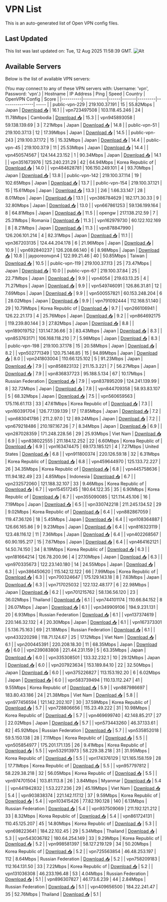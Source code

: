 # VPN List

This is an auto-generated list of Open VPN config files.

## Last Updated

This list was last updated on: Tue, 12 Aug 2025 11:58:39 GMT.
![Alt](https://repobeats.axiom.co/api/embed/186b98318ef1479477931607c1ad7d823f12451f.svg "Repobeats analytics image")

## Available Servers

Below is the list of available VPN servers:

(You may connect to any of these VPN servers with: Username: 'vpn', Password: 'vpn'.)
| Hostname | IP Address | Ping | Speed | Country | OpenVPN Config | Score |
|----------|------------|------|-------|---------|----------------| ----- |
| public-vpn-229 | 219.100.37.191 | 15 | 55.82Mbps | Japan | [Download 📥](./configs/server_0_JP.ovpn) | 16.1 |
| vpn723497508 | 103.118.45.246 | 24 | 11.78Mbps | Cambodia | [Download 📥](./configs/server_1_KH.ovpn) | 15.3 |
| vpn945893058 | 59.138.139.69 | 3 | 7.21Mbps | Japan | [Download 📥](./configs/server_2_JP.ovpn) | 14.8 |
| public-vpn-51 | 219.100.37.13 | 12 | 17.39Mbps | Japan | [Download 📥](./configs/server_3_JP.ovpn) | 14.5 |
| public-vpn-243 | 219.100.37.172 | 15 | 15.32Mbps | Japan | [Download 📥](./configs/server_4_JP.ovpn) | 14.4 |
| public-vpn-45 | 219.100.37.9 | 11 | 25.53Mbps | Japan | [Download 📥](./configs/server_5_JP.ovpn) | 14.4 |
| vpn450574567 | 124.144.23.152 | 1 | 90.34Mbps | Japan | [Download 📥](./configs/server_6_JP.ovpn) | 14.1 |
| vpn351673976 | 125.240.231.29 | 42 | 64.94Mbps | Korea Republic of | [Download 📥](./configs/server_7_KR.ovpn) | 14.0 |
| vpn484628781 | 106.150.249.101 | 4 | 93.70Mbps | Japan | [Download 📥](./configs/server_8_JP.ovpn) | 13.8 |
| public-vpn-142 | 219.100.37.114 | 19 | 102.65Mbps | Japan | [Download 📥](./configs/server_9_JP.ovpn) | 13.7 |
| public-vpn-154 | 219.100.37.121 | 15 | 15.61Mbps | Japan | [Download 📥](./configs/server_10_JP.ovpn) | 13.3 |
| 2i6 | 1.66.33.147 | 28 | 8.01Mbps | Japan | [Download 📥](./configs/server_11_JP.ovpn) | 13.1 |
| vpn386784629 | 182.171.30.33 | 9 | 32.80Mbps | Japan | [Download 📥](./configs/server_12_JP.ovpn) | 13.0 |
| vpn667861253 | 59.136.199.164 | 8 | 64.81Mbps | Japan | [Download 📥](./configs/server_13_JP.ovpn) | 11.5 |
| opengw | 217.138.212.59 | 7 | 25.31Mbps | Romania | [Download 📥](./configs/server_14_RO.ovpn) | 11.3 |
| vpn162979730 | 60.122.102.169 | 8 | 8.21Mbps | Japan | [Download 📥](./configs/server_15_JP.ovpn) | 11.3 |
| vpn878847990 | 126.206.101.214 | 4 | 82.31Mbps | Japan | [Download 📥](./configs/server_16_JP.ovpn) | 11.1 |
| vpn367203135 | 124.44.204.178 | 6 | 21.96Mbps | Japan | [Download 📥](./configs/server_17_JP.ovpn) | 10.9 |
| vpn692840237 | 126.208.66.140 | 6 | 8.98Mbps | Japan | [Download 📥](./configs/server_18_JP.ovpn) | 10.8 |
| jayporeonvpn4 | 122.99.21.46 | 40 | 50.85Mbps | Taiwan | [Download 📥](./configs/server_19_TW.ovpn) | 10.5 |
| public-vpn-119 | 219.100.37.113 | 25 | 73.47Mbps | Japan | [Download 📥](./configs/server_20_JP.ovpn) | 10.0 |
| public-vpn-67 | 219.100.37.84 | 25 | 22.71Mbps | Japan | [Download 📥](./configs/server_21_JP.ovpn) | 9.9 |
| vpn4054 | 219.63.13.25 | 4 | 71.27Mbps | Japan | [Download 📥](./configs/server_22_JP.ovpn) | 9.9 |
| vpn549746091 | 126.86.31.81 | 12 | 7.69Mbps | Japan | [Download 📥](./configs/server_23_JP.ovpn) | 9.9 |
| vpn500557821 | 60.153.248.204 | 6 | 28.02Mbps | Japan | [Download 📥](./configs/server_24_JP.ovpn) | 9.9 |
| vpn791092444 | 112.168.51.140 | 29 | 10.79Mbps | Korea Republic of | [Download 📥](./configs/server_25_KR.ovpn) | 9.7 |
| vpn266106941 | 126.22.21.173 | 4 | 25.76Mbps | Japan | [Download 📥](./configs/server_26_JP.ovpn) | 9.2 |
| vpn864692175 | 119.239.80.144 | 3 | 27.82Mbps | Japan | [Download 📥](./configs/server_27_JP.ovpn) | 8.8 |
| vpn189019752 | 131.147.36.66 | 3 | 83.43Mbps | Japan | [Download 📥](./configs/server_28_JP.ovpn) | 8.3 |
| vpn853763171 | 106.168.118.210 | 7 | 5.98Mbps | Japan | [Download 📥](./configs/server_29_JP.ovpn) | 8.3 |
| public-vpn-198 | 219.100.37.178 | 15 | 20.58Mbps | Japan | [Download 📥](./configs/server_30_JP.ovpn) | 8.2 |
| vpn502771349 | 120.75.146.85 | 15 | 94.89Mbps | Japan | [Download 📥](./configs/server_31_JP.ovpn) | 8.0 |
| vpn241803004 | 110.66.125.102 | 5 | 91.23Mbps | Japan | [Download 📥](./configs/server_32_JP.ovpn) | 7.9 |
| vpn858823132 | 211.15.3.221 | 7 | 56.27Mbps | Japan | [Download 📥](./configs/server_33_JP.ovpn) | 7.9 |
| vpn836837723 | 95.188.5.134 | 67 | 10.17Mbps | Russian Federation | [Download 📥](./configs/server_34_RU.ovpn) | 7.9 |
| vpn837895209 | 124.241.139.99 | 8 | 32.72Mbps | Japan | [Download 📥](./configs/server_35_JP.ovpn) | 7.8 |
| vpn844709358 | 58.93.83.107 | 5 | 68.32Mbps | Japan | [Download 📥](./configs/server_36_JP.ovpn) | 7.5 |
| vpn560659563 | 175.116.61.113 | 33 | 47.61Mbps | Korea Republic of | [Download 📥](./configs/server_37_KR.ovpn) | 7.3 |
| vpn160391704 | 126.77.139.139 | 17 | 17.85Mbps | Japan | [Download 📥](./configs/server_38_JP.ovpn) | 7.2 |
| vpn683041786 | 211.2.97.0 | 12 | 89.24Mbps | Japan | [Download 📥](./configs/server_39_JP.ovpn) | 7.2 |
| vpn679218486 | 210.197.167.26 | 7 | 8.34Mbps | Japan | [Download 📥](./configs/server_40_JP.ovpn) | 6.9 |
| vpn287028359 | 171.248.228.56 | 29 | 25.93Mbps | Viet Nam | [Download 📥](./configs/server_41_VN.ovpn) | 6.9 |
| vpn838022555 | 211.184.12.252 | 22 | 6.60Mbps | Korea Republic of | [Download 📥](./configs/server_42_KR.ovpn) | 6.9 |
| vpn163474475 | 69.173.185.121 | 4 | 7.27Mbps | United States | [Download 📥](./configs/server_43_US.ovpn) | 6.8 |
| vpn911800374 | 220.126.59.18 | 32 | 6.31Mbps | Korea Republic of | [Download 📥](./configs/server_44_KR.ovpn) | 6.8 |
| vpn459644970 | 125.133.72.227 | 26 | 34.35Mbps | Korea Republic of | [Download 📥](./configs/server_45_KR.ovpn) | 6.8 |
| vpn445758636 | 111.94.182.49 | 23 | 4.85Mbps | Indonesia | [Download 📥](./configs/server_46_ID.ovpn) | 6.7 |
| vpn232572060 | 121.188.32.107 | 33 | 9.46Mbps | Korea Republic of | [Download 📥](./configs/server_47_KR.ovpn) | 6.7 |
| vpn154517245 | 180.64.122.35 | 35 | 6.90Mbps | Korea Republic of | [Download 📥](./configs/server_48_KR.ovpn) | 6.7 |
| vpn355090085 | 121.114.45.106 | 16 | 7.19Mbps | Japan | [Download 📥](./configs/server_49_JP.ovpn) | 6.5 |
| vpn330742218 | 211.245.134.52 | 29 | 9.02Mbps | Korea Republic of | [Download 📥](./configs/server_50_KR.ovpn) | 6.4 |
| vpn882867059 | 119.47.36.126 | 18 | 5.45Mbps | Japan | [Download 📥](./configs/server_51_JP.ovpn) | 6.4 |
| vpn108364887 | 126.66.165.86 | 9 | 9.23Mbps | Japan | [Download 📥](./configs/server_52_JP.ovpn) | 6.4 |
| vpn816323119 | 123.48.116.12 | 11 | 7.36Mbps | Japan | [Download 📥](./configs/server_53_JP.ovpn) | 6.4 |
| vpn402268567 | 60.90.195.217 | 15 | 7.67Mbps | Japan | [Download 📥](./configs/server_54_JP.ovpn) | 6.4 |
| vpn464162121 | 14.50.74.150 | 34 | 8.19Mbps | Korea Republic of | [Download 📥](./configs/server_55_KR.ovpn) | 6.3 |
| vpn181664214 | 126.78.200.96 | 4 | 27.10Mbps | Japan | [Download 📥](./configs/server_56_JP.ovpn) | 6.3 |
| vpn970335673 | 122.23.140.180 | 14 | 24.55Mbps | Japan | [Download 📥](./configs/server_57_JP.ovpn) | 6.3 |
| vpn386450620 | 115.142.12.122 | 66 | 7.99Mbps | Korea Republic of | [Download 📥](./configs/server_58_KR.ovpn) | 6.3 |
| vpn700324647 | 175.129.143.18 | 8 | 7.63Mbps | Japan | [Download 📥](./configs/server_59_JP.ovpn) | 6.3 |
| vpn717025032 | 122.132.48.177 | 6 | 22.98Mbps | Japan | [Download 📥](./configs/server_60_JP.ovpn) | 6.2 |
| vpn701215762 | 58.136.56.120 | 23 | 36.02Mbps | Thailand | [Download 📥](./configs/server_61_TH.ovpn) | 6.1 |
| vpn744101174 | 110.66.84.152 | 8 | 26.07Mbps | Japan | [Download 📥](./configs/server_62_JP.ovpn) | 6.1 |
| vpn349909106 | 194.9.231.131 | 20 | 6.93Mbps | Russian Federation | [Download 📥](./configs/server_63_RU.ovpn) | 6.1 |
| vpn137374619 | 220.146.32.132 | 4 | 20.30Mbps | Japan | [Download 📥](./configs/server_64_JP.ovpn) | 6.1 |
| vpn167373301 | 5.136.75.163 | 69 | 21.18Mbps | Russian Federation | [Download 📥](./configs/server_65_RU.ovpn) | 6.1 |
| vpn433220298 | 118.71.124.67 | 25 | 17.12Mbps | Viet Nam | [Download 📥](./configs/server_66_VN.ovpn) | 6.1 |
| vpn200445391 | 220.208.18.30 | 11 | 68.35Mbps | Japan | [Download 📥](./configs/server_67_JP.ovpn) | 6.0 |
| vpn239083808 | 221.44.231.159 | 5 | 63.35Mbps | Japan | [Download 📥](./configs/server_68_JP.ovpn) | 6.0 |
| vpn335308501 | 133.32.232.1 | 10 | 29.12Mbps | Japan | [Download 📥](./configs/server_69_JP.ovpn) | 6.0 |
| vpn207923634 | 153.189.84.10 | 22 | 32.50Mbps | Japan | [Download 📥](./configs/server_70_JP.ovpn) | 6.0 |
| vpn375226827 | 113.153.192.20 | 6 | 6.02Mbps | Japan | [Download 📥](./configs/server_71_JP.ovpn) | 6.0 |
| vpn583739494 | 110.13.112.247 | 41 | 9.55Mbps | Korea Republic of | [Download 📥](./configs/server_72_KR.ovpn) | 5.9 |
| vpn887986697 | 183.80.43.186 | 24 | 21.38Mbps | Viet Nam | [Download 📥](./configs/server_73_VN.ovpn) | 5.8 |
| vpn977456594 | 121.142.202.107 | 30 | 37.59Mbps | Korea Republic of | [Download 📥](./configs/server_74_KR.ovpn) | 5.7 |
| vpn728806656 | 115.23.49.222 | 31 | 10.98Mbps | Korea Republic of | [Download 📥](./configs/server_75_KR.ovpn) | 5.7 |
| vpn469699740 | 42.148.85.217 | 27 | 22.02Mbps | Japan | [Download 📥](./configs/server_76_JP.ovpn) | 5.7 |
| vpn573443260 | 46.37.133.61 | 82 | 45.92Mbps | Russian Federation | [Download 📥](./configs/server_77_RU.ovpn) | 5.7 |
| vpn535852018 | 59.5.150.138 | 28 | 7.11Mbps | Korea Republic of | [Download 📥](./configs/server_78_KR.ovpn) | 5.5 |
| vpn505854977 | 175.201.171.135 | 26 | 9.41Mbps | Korea Republic of | [Download 📥](./configs/server_79_KR.ovpn) | 5.5 |
| vpn532913973 | 58.229.38.218 | 31 | 31.95Mbps | Korea Republic of | [Download 📥](./configs/server_80_KR.ovpn) | 5.5 |
| vpn174376129 | 121.165.158.159 | 28 | 17.71Mbps | Korea Republic of | [Download 📥](./configs/server_81_KR.ovpn) | 5.5 |
| vpn957797812 | 58.229.38.218 | 32 | 56.05Mbps | Korea Republic of | [Download 📥](./configs/server_82_KR.ovpn) | 5.5 |
| vpn974701504 | 103.81.113.8 | 26 | 3.84Mbps | Myanmar | [Download 📥](./configs/server_83_MM.ovpn) | 5.4 |
| vpn441942832 | 1.53.227.236 | 29 | 45.19Mbps | Viet Nam | [Download 📥](./configs/server_84_VN.ovpn) | 5.4 |
| vpn903838374 | 221.142.117.12 | 37 | 9.59Mbps | Korea Republic of | [Download 📥](./configs/server_85_KR.ovpn) | 5.4 |
| vpn103415426 | 77.82.190.128 | 140 | 6.13Mbps | Russian Federation | [Download 📥](./configs/server_86_RU.ovpn) | 5.4 |
| vpn937509069 | 211.192.121.212 | 33 | 8.32Mbps | Korea Republic of | [Download 📥](./configs/server_87_KR.ovpn) | 5.4 |
| vpn861724131 | 110.45.125.207 | 45 | 14.80Mbps | Korea Republic of | [Download 📥](./configs/server_88_KR.ovpn) | 5.3 |
| vpn698223641 | 184.22.102.45 | 29 | 5.34Mbps | Thailand | [Download 📥](./configs/server_89_TH.ovpn) | 5.3 |
| vpn543036782 | 180.64.254.149 | 33 | 9.29Mbps | Korea Republic of | [Download 📥](./configs/server_90_KR.ovpn) | 5.2 |
| vpn998581397 | 58.127.219.129 | 34 | 50.20Mbps | Korea Republic of | [Download 📥](./configs/server_91_KR.ovpn) | 5.2 |
| vpn725563854 | 46.48.253.197 | 112 | 8.64Mbps | Russian Federation | [Download 📥](./configs/server_92_RU.ovpn) | 5.2 |
| vpn758209183 | 112.164.131.50 | 33 | 7.22Mbps | Korea Republic of | [Download 📥](./configs/server_93_KR.ovpn) | 5.2 |
| vpn131036308 | 46.233.196.48 | 53 | 4.04Mbps | Russian Federation | [Download 📥](./configs/server_94_RU.ovpn) | 5.1 |
| vpn896307827 | 46.173.6.239 | 44 | 2.84Mbps | Russian Federation | [Download 📥](./configs/server_95_RU.ovpn) | 5.1 |
| vpn409656500 | 184.22.241.47 | 35 | 52.76Mbps | Thailand | [Download 📥](./configs/server_96_TH.ovpn) | 5.1 |
